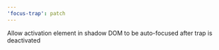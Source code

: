 ```yaml
---
'focus-trap': patch
---
```


Allow activation element in shadow DOM to be auto-focused after trap is deactivated
